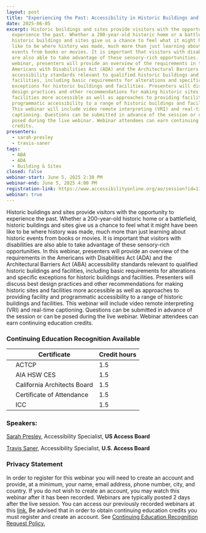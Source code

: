 ```yaml
---
layout: post
title: "Experiencing the Past: Accessibility in Historic Buildings and Facilities"
date: 2025-06-05
excerpt: Historic buildings and sites provide visitors with the opportunity to
  experience the past. Whether a 200-year-old historic home or a battlefield,
  historic buildings and sites give us a chance to feel what it might have been
  like to be where history was made, much more than just learning about historic
  events from books or movies. It is important that visitors with disabilities
  are also able to take advantage of these sensory-rich opportunities. In this
  webinar, presenters will provide an overview of the requirements in the
  Americans with Disabilities Act (ADA) and the Architectural Barriers Act (ABA)
  accessibility standards relevant to qualified historic buildings and
  facilities, including basic requirements for alterations and specific
  exceptions for historic buildings and facilities. Presenters will discuss best
  design practices and other recommendations for making historic sites and
  facilities more accessible as well as approaches to providing facility and
  programmatic accessibility to a range of historic buildings and facilities.
  This webinar will include video remote interpreting (VRI) and real-time
  captioning. Questions can be submitted in advance of the session or can be
  posed during the live webinar. Webinar attendees can earn continuing education
  credits.
presenters:
  - sarah-presley
  - travis-saner
tags:
  - ABA
  - ADA
  - Building & Sites
closed: false
webinar-start: June 5, 2025 2:30 PM
webinar-end: June 5, 2025 4:00 PM
registration-link: https://www.accessibilityonline.org/ao/session?id=111170
webinar: true
---
```

Historic buildings and sites provide visitors with the opportunity to experience the past. Whether a 200-year-old historic home or a battlefield, historic buildings and sites give us a chance to feel what it might have been like to be where history was made, much more than just learning about historic events from books or movies. It is important that visitors with disabilities are also able to take advantage of these sensory-rich opportunities. In this webinar, presenters will provide an overview of the requirements in the Americans with Disabilities Act (ADA) and the Architectural Barriers Act (ABA) accessibility standards relevant to qualified historic buildings and facilities, including basic requirements for alterations and specific exceptions for historic buildings and facilities. Presenters will discuss best design practices and other recommendations for making historic sites and facilities more accessible as well as approaches to providing facility and programmatic accessibility to a range of historic buildings and facilities. This webinar will include video remote interpreting (VRI) and real-time captioning. Questions can be submitted in advance of the session or can be posed during the live webinar. Webinar attendees can earn continuing education credits.

### Continuing Education Recognition Available

|     | **Certificate**             | **Credit hours** |
| --- | --------------------------- | ---------------- |
|     | ACTCP                       | 1.5              |
|     | AIA HSW CES                 | 1.5              |
|     | California Architects Board | 1.5              |
|     | Certificate of Attendance   | 1.5              |
|     | ICC                         | 1.5              |

### Speakers:

[Sarah Presley](https://www.accessibilityonline.org/speakers/speaker.aspx?id=10778&ret=Experiencing%20the%20Past:%20Accessibility%20in%20Historic%20Buildings%20and%20Facilities), Accessibility Specialist, **US Access Board**

[Travis Saner](https://www.accessibilityonline.org/speakers/speaker.aspx?id=11032&ret=Experiencing%20the%20Past:%20Accessibility%20in%20Historic%20Buildings%20and%20Facilities), Accessibility Specialist, **U.S. Access Board**

### Privacy Statement

In order to register for this webinar you will need to create an account and provide, at a minimum, your name, email address, phone number, city, and country. If you do not wish to create an account, you may watch this webinar after it has been recorded. Webinars are typically posted 2 days after the live session. You can access our previously recorded webinars at this [link.](https://www.accessibilityonline.org/archives/) Be advised that in order to obtain continuing education credits you must register and create an account. See [Continuing Education Recognition Request Policy.](https://www.accessibilityonline.org/continuing-education/CEUDetails.aspx)